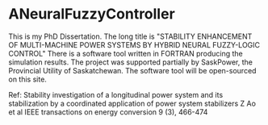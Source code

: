 # ANeuralFuzzyController
This is my PhD Dissertation. The long title is "STABILITY ENHANCEMENT OF MULTI-MACHINE POWER SYSTEMS
BY HYBRID NEURAL FUZZY-LOGIC CONTROL"
There is a software tool written in FORTRAN producing the simulation results. The project was supported partially by SaskPower, the Provincial Utility of Saskatchewan.
The software tool will be open-sourced on this site.

Ref:
Stability investigation of a longitudinal power system and its stabilization by a coordinated application of power system stabilizers
Z Ao et al
IEEE transactions on energy conversion 9 (3), 466-474
